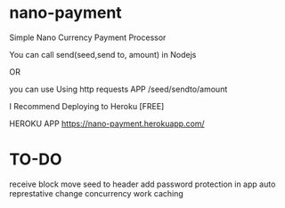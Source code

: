 # nano-payment
 Simple Nano Currency Payment Processor 


You can call
send(seed,send to, amount) in Nodejs

OR

you can use Using http requests 
APP /seed/sendto/amount

I Recommend Deploying to Heroku [FREE]

HEROKU APP
https://nano-payment.herokuapp.com/




# TO-DO 
receive block 
move seed to header
add password protection in app
auto represtative change 
concurrency 
work caching 

